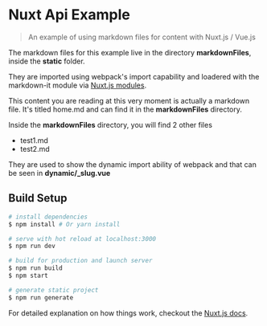 # Nuxt Api Example

> An example of using markdown files for content with Nuxt.js / Vue.js

The markdown files for this example live in the directory **markdownFiles**, inside the **static** folder.

They are imported using webpack's import capability and loadered with the markdown-it module via [Nuxt.js modules](https://github.com/nuxt-community/modules).

This content you are reading at this very moment is actually a markdown file. It's titled home.md and can find it in the **markdownFiles** directory.

Inside the **markdownFiles** directory, you will find 2 other files
- test1.md
- test2.md

They are used to show the dynamic import ability of webpack and that can be seen in **dynamic/_slug.vue**

## Build Setup

``` bash
# install dependencies
$ npm install # Or yarn install

# serve with hot reload at localhost:3000
$ npm run dev

# build for production and launch server
$ npm run build
$ npm start

# generate static project
$ npm run generate
```

For detailed explanation on how things work, checkout the [Nuxt.js docs](https://github.com/nuxt/nuxt.js).
